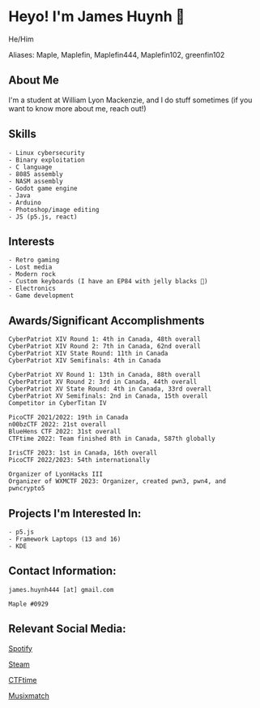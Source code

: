 # Heyo! I'm James Huynh 👋
He/Him

Aliases: Maple, Maplefin, Maplefin444, Maplefin102, greenfin102

## About Me
 
I'm a student at William Lyon Mackenzie, and I do stuff sometimes
(if you want to know more about me, reach out!)

## Skills
```
- Linux cybersecurity
- Binary exploitation
- C language
- 8085 assembly
- NASM assembly
- Godot game engine
- Java
- Arduino
- Photoshop/image editing
- JS (p5.js, react)
```
## Interests
```
- Retro gaming
- Lost media
- Modern rock
- Custom keyboards (I have an EP84 with jelly blacks 🙂)
- Electronics
- Game development
```

## Awards/Significant Accomplishments

```
CyberPatriot XIV Round 1: 4th in Canada, 48th overall
CyberPatriot XIV Round 2: 7th in Canada, 62nd overall
CyberPatriot XIV State Round: 11th in Canada
CyberPatriot XIV Semifinals: 4th in Canada

CyberPatriot XV Round 1: 13th in Canada, 88th overall
CyberPatriot XV Round 2: 3rd in Canada, 44th overall
CyberPatriot XV State Round: 4th in Canada, 33rd overall
CyberPatriot XV Semifinals: 2nd in Canada, 15th overall
Competitor in CyberTitan IV

PicoCTF 2021/2022: 19th in Canada
n00bzCTF 2022: 21st overall
BlueHens CTF 2022: 31st overall
CTFtime 2022: Team finished 8th in Canada, 587th globally

IrisCTF 2023: 1st in Canada, 16th overall
PicoCTF 2022/2023: 54th internationally

Organizer of LyonHacks III
Organizer of WXMCTF 2023: Organizer, created pwn3, pwn4, and pwncrypto5
```

## Projects I'm Interested In:

```
- p5.js
- Framework Laptops (13 and 16)
- KDE
```
## Contact Information:
`james.huynh444 [at] gmail.com`

`Maple #0929`

## Relevant Social Media:
[Spotify](https://open.spotify.com/user/psqonnyomsh8gkqw09rj2ly5j)

[Steam](https://steamcommunity.com/profiles/76561198189481409)

[CTFtime](https://ctftime.org/user/132650)

[Musixmatch](https://www.musixmatch.com/profile/3vUCAHyqsk8VQhPCD-B2KwrbR7zsA2WiTS5RCzSOPAWIHvC_7P7VLfhRjQSDWwEjyHIjHVALHKmNA3ZOhADpseZ8-is3Q_3s1aitAiQv_nGhk-M3MKivRXAJTmpGqOyYQ_zoIJWf1JdM_4FHvH__Q-vFZlM)
